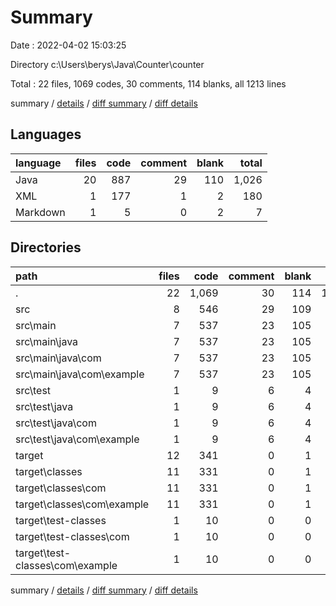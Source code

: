 # Summary

Date : 2022-04-02 15:03:25

Directory c:\Users\berys\Java\Counter\counter

Total : 22 files,  1069 codes, 30 comments, 114 blanks, all 1213 lines

summary / [details](details.md) / [diff summary](diff.md) / [diff details](diff-details.md)

## Languages
| language | files | code | comment | blank | total |
| :--- | ---: | ---: | ---: | ---: | ---: |
| Java | 20 | 887 | 29 | 110 | 1,026 |
| XML | 1 | 177 | 1 | 2 | 180 |
| Markdown | 1 | 5 | 0 | 2 | 7 |

## Directories
| path | files | code | comment | blank | total |
| :--- | ---: | ---: | ---: | ---: | ---: |
| . | 22 | 1,069 | 30 | 114 | 1,213 |
| src | 8 | 546 | 29 | 109 | 684 |
| src\main | 7 | 537 | 23 | 105 | 665 |
| src\main\java | 7 | 537 | 23 | 105 | 665 |
| src\main\java\com | 7 | 537 | 23 | 105 | 665 |
| src\main\java\com\example | 7 | 537 | 23 | 105 | 665 |
| src\test | 1 | 9 | 6 | 4 | 19 |
| src\test\java | 1 | 9 | 6 | 4 | 19 |
| src\test\java\com | 1 | 9 | 6 | 4 | 19 |
| src\test\java\com\example | 1 | 9 | 6 | 4 | 19 |
| target | 12 | 341 | 0 | 1 | 342 |
| target\classes | 11 | 331 | 0 | 1 | 332 |
| target\classes\com | 11 | 331 | 0 | 1 | 332 |
| target\classes\com\example | 11 | 331 | 0 | 1 | 332 |
| target\test-classes | 1 | 10 | 0 | 0 | 10 |
| target\test-classes\com | 1 | 10 | 0 | 0 | 10 |
| target\test-classes\com\example | 1 | 10 | 0 | 0 | 10 |

summary / [details](details.md) / [diff summary](diff.md) / [diff details](diff-details.md)